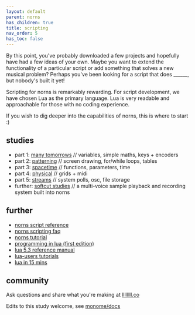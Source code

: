 ```yaml
---
layout: default
parent: norns
has_children: true
title: scripting
nav_order: 5
has_toc: false
---
```


By this point, you've probably downloaded a few projects and hopefully have had a few ideas of your own. Maybe you want to extend the functionality of a particular script or add something that solves a new musical problem? Perhaps you've been looking for a script that does ______, but nobody's built it yet!

Scripting for norns is remarkably rewarding. For script development, we have chosen Lua as the primary language. Lua is very readable and approachable for those with no coding experience.

If you wish to dig deeper into the capabilities of norns, this is where to start :)

## studies

- part 1: [many tomorrows](../study-1/) // variables, simple maths, keys + encoders
- part 2: [patterning](../study-2/) // screen drawing, for/while loops, tables
- part 3: [spacetime](../study-3/) // functions, parameters, time
- part 4: [physical](../study-4/) // grids + midi
- part 5: [streams](../study-5/) // system polls, osc, file storage
- further: [softcut studies](../softcut/) // a multi-voice sample playback and recording system built into norns

## further

- [norns script reference](../script-reference)
- [norns scripting faq](../faq)
- [norns tutorial](https://llllllll.co/t/norns-tutorial/23241)
- [programming in lua (first edition)](https://www.lua.org/pil/contents.html)
- [lua 5.3 reference manual](https://www.lua.org/manual/5.3/)
- [lua-users tutorials](http://lua-users.org/wiki/TutorialDirectory)
- [lua in 15 mins](http://tylerneylon.com/a/learn-lua/)


## community

Ask questions and share what you're making at [llllllll.co](https://llllllll.co/t/norns-studies/14109)

Edits to this study welcome, see [monome/docs](http://github.com/monome/docs)
